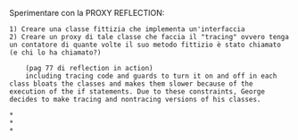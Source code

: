 Sperimentare con la PROXY REFLECTION:

	1) Creare una classe fittizia che implementa un'interfaccia
	2) Creare un proxy di tale classe che faccia il "tracing" ovvero tenga un contatore di quante volte il suo metodo fittizio è stato chiamato (e chi lo ha chiamato?)

		(pag 77 di reflection in action)
		including tracing code and guards to turn it on and off in each class bloats the classes and makes them slower because of the execution of the if statements. Due to these constraints, George decides to make tracing and nontracing versions of his classes.

	*
	*
	*
